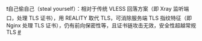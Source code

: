 :exclamation:自己偷自己（steal yourself）：相对于传统 VLESS 回落方案（即 Xray 监听端口，处理 TLS 证书），用 REALITY 取代 TLS，可消除服务端 TLS 指纹特征（即 Nginx 处理 TLS 证书），仍有前向保密性等，且证书链攻击无效，安全性超越常规 TLS [#](https://github.com/XTLS/REALITY#readme)
